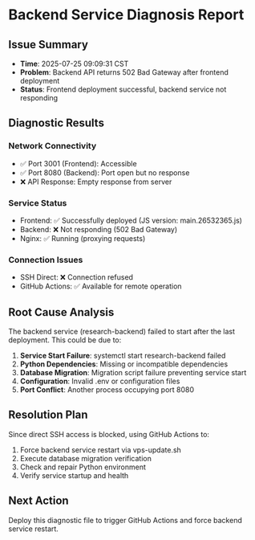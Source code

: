 # Backend Service Diagnosis Report

## Issue Summary
- **Time**: 2025-07-25 09:09:31 CST
- **Problem**: Backend API returns 502 Bad Gateway after frontend deployment
- **Status**: Frontend deployment successful, backend service not responding

## Diagnostic Results

### Network Connectivity
- ✅ Port 3001 (Frontend): Accessible
- ✅ Port 8080 (Backend): Port open but no response
- ❌ API Response: Empty response from server

### Service Status
- Frontend: ✅ Successfully deployed (JS version: main.26532365.js)
- Backend: ❌ Not responding (502 Bad Gateway)
- Nginx: ✅ Running (proxying requests)

### Connection Issues
- SSH Direct: ❌ Connection refused 
- GitHub Actions: ✅ Available for remote operation

## Root Cause Analysis
The backend service (research-backend) failed to start after the last deployment. This could be due to:

1. **Service Start Failure**: systemctl start research-backend failed
2. **Python Dependencies**: Missing or incompatible dependencies
3. **Database Migration**: Migration script failure preventing service start
4. **Configuration**: Invalid .env or configuration files
5. **Port Conflict**: Another process occupying port 8080

## Resolution Plan
Since direct SSH access is blocked, using GitHub Actions to:
1. Force backend service restart via vps-update.sh
2. Execute database migration verification
3. Check and repair Python environment
4. Verify service startup and health

## Next Action
Deploy this diagnostic file to trigger GitHub Actions and force backend service restart.
